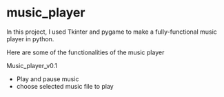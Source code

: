 # music_player

In this project, I used Tkinter and pygame to make a fully-functional music player in python.

Here are some of the functionalities of the music player

Music_player_v0.1
 - Play and pause music
 - choose selected music file to play
